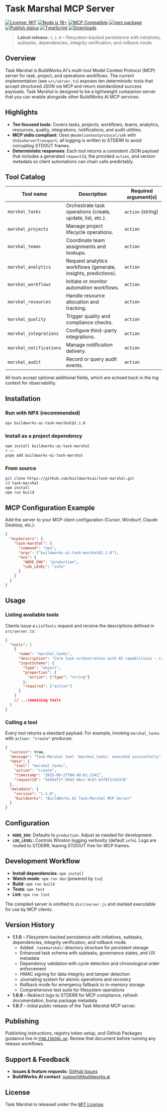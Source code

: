 # Task Marshal MCP Server

[![License: MIT](https://img.shields.io/badge/License-MIT-yellow.svg)](https://opensource.org/licenses/MIT)
[![Node.js 18+](https://img.shields.io/badge/Node.js-%3E%3D18-brightgreen.svg)](https://nodejs.org/)
[![MCP Compatible](https://img.shields.io/badge/MCP-Compatible-green.svg)](https://modelcontextprotocol.io/)
[![npm package](https://img.shields.io/npm/v/buildworks-ai-task-marshal.svg?label=npm%20package)](https://www.npmjs.com/package/buildworks-ai-task-marshal)
[![Publish status](https://img.shields.io/badge/publish-manual-blue?logo=github)](PUBLISHING.md)
[![TypeScript](https://img.shields.io/badge/TypeScript-5.3%2B-blue?logo=typescript)](tsconfig.json)
[![Downloads](https://img.shields.io/npm/dm/buildworks-ai-task-marshal.svg?label=downloads)](https://www.npmjs.com/package/buildworks-ai-task-marshal)

> **Latest release:** `1.1.0` – filesystem-backed persistence with initiatives, subtasks, dependencies, integrity verification, and rollback mode.

## Overview

Task Marshal is BuildWorks.AI's multi-tool Model Context Protocol (MCP) server for task, project, and operations workflows. The current implementation (see `src/server.ts`) exposes ten deterministic tools that accept structured JSON via MCP and return standardized success payloads. Task Marshal is designed to be a lightweight companion server that you can enable alongside other BuildWorks.AI MCP services.

## Highlights

- **Ten focused tools**: Covers tasks, projects, workflows, teams, analytics, resources, quality, integrations, notifications, and audit utilities.
- **MCP stdio compliant**: Uses `@modelcontextprotocol/sdk` with `StdioServerTransport`; all logging is written to STDERR to avoid corrupting STDOUT frames.
- **Deterministic responses**: Each tool returns a consistent JSON payload that includes a generated `requestId`, the provided `action`, and version metadata so client automations can chain calls predictably.

## Tool Catalog

| Tool name | Description | Required argument(s) |
| --- | --- | --- |
| `marshal_tasks` | Orchestrate task operations (create, update, list, etc.). | `action` (string)
| `marshal_projects` | Manage project lifecycle operations. | `action`
| `marshal_teams` | Coordinate team assignments and lookups. | `action`
| `marshal_analytics` | Request analytics workflows (generate, insights, predictions). | `action`
| `marshal_workflows` | Initiate or monitor automation workflows. | `action`
| `marshal_resources` | Handle resource allocation and tracking. | `action`
| `marshal_quality` | Trigger quality and compliance checks. | `action`
| `marshal_integrations` | Configure third-party integrations. | `action`
| `marshal_notifications` | Manage notification delivery. | `action`
| `marshal_audit` | Record or query audit events. | `action`

All tools accept optional additional fields, which are echoed back in the log context for observability.

## Installation

### Run with NPX (recommended)

```bash
npx buildworks-ai-task-marshal@1.1.0
```

### Install as a project dependency

```bash
npm install buildworks-ai-task-marshal
# or
pnpm add buildworks-ai-task-marshal
```

### From source

```bash
git clone https://github.com/buildworksai/task-marshal.git
cd task-marshal
npm install
npm run build
```

## MCP Configuration Example

Add the server to your MCP client configuration (Cursor, Windsurf, Claude Desktop, etc.):

```json
{
  "mcpServers": {
    "task-marshal": {
      "command": "npx",
      "args": ["buildworks-ai-task-marshal@1.1.0"],
      "env": {
        "NODE_ENV": "production",
        "LOG_LEVEL": "info"
      }
    }
  }
}
```

## Usage

### Listing available tools

Clients issue a `ListTools` request and receive the descriptions defined in `src/server.ts`:

```json
{
  "tools": [
    {
      "name": "marshal_tasks",
      "description": "Core task orchestration with AI capabilities - create, update, delete, and manage tasks with intelligent automation.",
      "inputSchema": {
        "type": "object",
        "properties": {
          "action": {"type": "string"}
        },
        "required": ["action"]
      }
    }
    // ...remaining tools
  ]
}
```

### Calling a tool

Every tool returns a standard payload. For example, invoking `marshal_tasks` with `action: "create"` produces:

```json
{
  "success": true,
  "message": "Task-Marshal tool 'marshal_tasks' executed successfully",
  "data": {
    "tool": "marshal_tasks",
    "action": "create",
    "timestamp": "2025-09-27T04:40:01.234Z",
    "requestId": "5585df1f-5b63-4bcc-9c87-b3f0f1c93378"
  },
  "metadata": {
    "version": "1.1.0",
    "buildworks": "BuildWorks.AI Task-Marshal MCP Server"
  }
}
```

## Configuration

- **`NODE_ENV`**: Defaults to `production`. Adjust as needed for development.
- **`LOG_LEVEL`**: Controls Winston logging verbosity (default `info`). Logs are routed to STDERR, leaving STDOUT free for MCP frames.

## Development Workflow

- **Install dependencies**: `npm install`
- **Watch mode**: `npm run dev` (powered by `tsx`)
- **Build**: `npm run build`
- **Tests**: `npm test`
- **Lint**: `npm run lint`

The compiled server is emitted to `dist/server.js` and marked executable for use by MCP clients.

## Version History

- **1.1.0** – Filesystem-backed persistence with initiatives, subtasks, dependencies, integrity verification, and rollback mode.
  - Added `.taskmarshal/` directory structure for persistent storage
  - Enhanced task schema with subtasks, governance states, and UX metadata
  - Dependency validation with cycle detection and chronological order enforcement
  - HMAC signing for data integrity and tamper detection
  - Journaling system for atomic operations and recovery
  - Rollback mode for emergency fallback to in-memory storage
  - Comprehensive test suite for filesystem operations
- **1.0.8** – Redirect logs to STDERR for MCP compliance, refresh documentation, bump package metadata.
- **1.0.7** – Initial public release of the Task Marshal MCP server.

## Publishing

Publishing instructions, registry token setup, and GitHub Packages guidance live in [`PUBLISHING.md`](PUBLISHING.md). Review that document before running any release workflows.

## Support & Feedback

- **Issues & feature requests**: [GitHub Issues](https://github.com/buildworksai/task-marshal/issues)
- **BuildWorks.AI contact**: support@buildworks.ai

## License

Task Marshal is released under the [MIT License](LICENSE).
